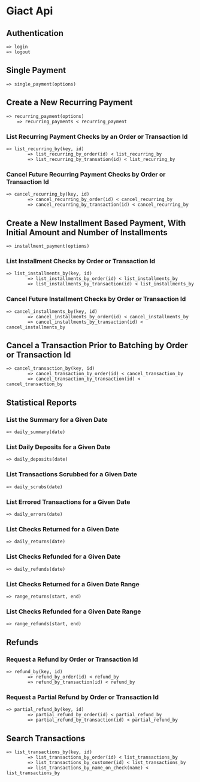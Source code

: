# Giact Api #

## Authentication ##
	=> login
	=> logout


## Single Payment ##
	=> single_payment(options)


## Create a New Recurring Payment ##
	=> recurring_payment(options)
		=> recurring_payments < recurring_payment

### List Recurring Payment Checks by an Order or Transaction Id ###
	=> list_recurring_by(key, id)
			=> list_recurring_by_order(id) < list_recurring_by
			=> list_recurring_by_transation(id) < list_recurring_by

### Cancel Future Recurring Payment Checks by Order or Transaction Id ###
	=> cancel_recurring_by(key, id)
			=> cancel_recurring_by_order(id) < cancel_recurring_by
			=> cancel_recurring_by_transaction(id) < cancel_recurring_by


## Create a New Installment Based Payment, With Initial Amount and Number of Installments ##
	=> installment_payment(options)

### List Installment Checks by Order or Transaction Id ###
	=> list_installments_by(key, id)
			=> list_installments_by_order(id) < list_installments_by
			=> list_installments_by_transaction(id) < list_installments_by

### Cancel Future Installment Checks by Order or Transaction Id ###
	=> cancel_installments_by(key, id)
			=> cancel_installments_by_order(id) < cancel_installments_by
 			=> cancel_installments_by_transaction(id) < cancel_installments_by


## Cancel a Transaction Prior to Batching by Order or Transaction Id ##
	=> cancel_transaction_by(key, id)
			=> cancel_transaction_by_order(id) < cancel_transaction_by
			=> cancel_transaction_by_transaction(id) < cancel_transaction_by

## Statistical Reports ##
### List the Summary for a Given Date ###
	=> daily_summary(date)

### List Daily Deposits for a Given Date ###
	=> daily_deposits(date)

### List Transactions Scrubbed for a Given Date ###
	=> daily_scrubs(date)

### List Errored Transactions for a Given Date ###
	=> daily_errors(date)

### List Checks Returned for a Given Date ###
	=> daily_returns(date)

### List Checks Refunded for a Given Date ###
	=> daily_refunds(date)

### List Checks Returned for a Given Date Range ###
	=> range_returns(start, end)

### List Checks Refunded for a Given Date Range ###
	=> range_refunds(start, end)

## Refunds ##

### Request a Refund by Order or Transaction Id ###
	=> refund_by(key, id)
			=> refund_by_order(id) < refund_by
			=> refund_by_transaction(id) < refund_by

### Request a Partial Refund by Order or Transaction Id ###
	=> partial_refund_by(key, id)
			=> partial_refund_by_order(id) < partial_refund_by
			=> partial_refund_by_transaction(id) < partial_refund_by


## Search Transactions ##
	=> list_transactions_by(key, id)
			=> list_transactions_by_order(id) < list_transactions_by
			=> list_transactions_by_customer(id) < list_transactions_by
			=> list_transactions_by_name_on_check(name) < list_transactions_by
